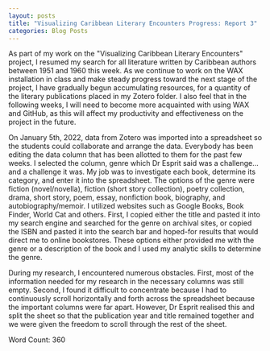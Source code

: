 ```yaml
---
layout: posts
title: "Visualizing Caribbean Literary Encounters Progress: Report 3"
categories: Blog Posts
---
```


As part of my work on the "Visualizing Caribbean Literary Encounters" project, I resumed my search for all literature written by Caribbean authors between 1951 and 1960 this week. As we continue to work on the WAX installation in class and make steady progress toward the next stage of the project, I have gradually begun accumulating resources, for a quantity of the literary publications placed in my Zotero folder. I also feel that in the following weeks, I will need to become more acquainted with using WAX and GitHub, as this will affect my productivity and effectiveness on the project in the future.

On January 5th, 2022, data from Zotero was imported into a spreadsheet so the students could collaborate and arrange the data. Everybody has been editing the data column that has been allotted to them for the past few weeks. I selected the column, genre which Dr Esprit said was a challenge…and a challenge it was. My job was to investigate each book, determine its category, and enter it into the spreadsheet. The options of the genre were fiction (novel/novella), fiction (short story collection), poetry collection, drama, short story, poem, essay, nonfiction book, biography, and autobiography/memoir. I utilized websites such as Google Books, Book Finder, World Cat and others. First, I copied either the title and pasted it into my search engine and searched for the genre on archival sites, or copied the ISBN and pasted it into the search bar and hoped-for results that would direct me to online bookstores. These options either provided me with the genre or a description of the book and I used my analytic skills to determine the genre.

During my research, I encountered numerous obstacles. First, most of the information needed for my research in the necessary columns was still empty. Second, I found it difficult to concentrate because I had to continuously scroll horizontally and forth across the spreadsheet because the important columns were far apart. However, Dr Esprit realised this and split the sheet so that the publication year and title remained together and we were given the freedom to scroll through the rest of the sheet.

Word Count: 360

